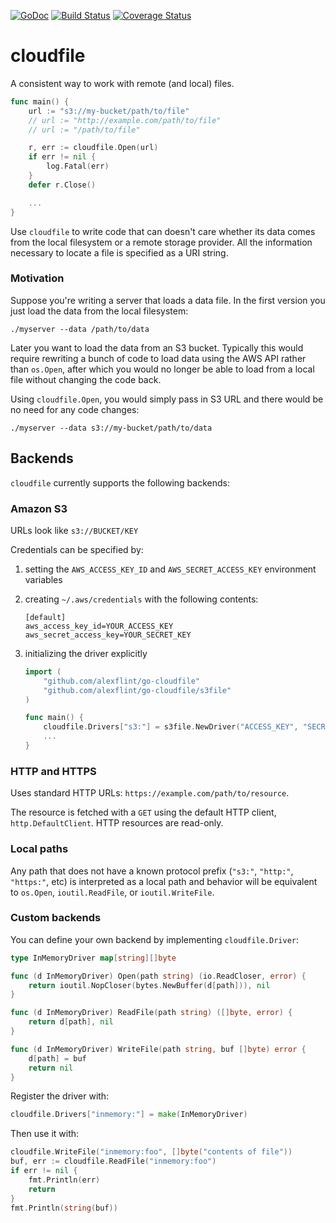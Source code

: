 [![GoDoc](https://godoc.org/github.com/alexflint/go-cloudfile?status.svg)](https://godoc.org/github.com/alexflint/go-cloudfile)
[![Build Status](https://travis-ci.org/alexflint/go-cloudfile.svg?branch=master)](https://travis-ci.org/alexflint/go-cloudfile)
[![Coverage Status](https://coveralls.io/repos/alexflint/go-cloudfile/badge.svg?branch=master&service=github)](https://coveralls.io/github/alexflint/go-cloudfile?branch=master)

# cloudfile

A consistent way to work with remote (and local) files.

```go
func main() {
	url := "s3://my-bucket/path/to/file"
	// url := "http://example.com/path/to/file"
	// url := "/path/to/file"

	r, err := cloudfile.Open(url)
	if err != nil {
		log.Fatal(err)
	}
	defer r.Close()

	...
}
```

Use `cloudfile` to write code that can doesn't care whether its data comes from
the local filesystem or a remote storage provider. All the information necessary
to locate a file is specified as a URI string.

### Motivation

Suppose you're writing a server that loads a data file. In the first version you
just load the data from the local filesystem:

    ./myserver --data /path/to/data

Later you want to load the data from an S3 bucket. Typically this would
require rewriting a bunch of code to load data using the AWS API rather than `os.Open`,
after which you would no longer be able to load from a local file without changing
the code back.

Using `cloudfile.Open`, you would simply pass in S3 URL and there would be no
need for any code changes:

    ./myserver --data s3://my-bucket/path/to/data

## Backends

`cloudfile` currently supports the following backends:

### Amazon S3

URLs look like `s3://BUCKET/KEY`

Credentials can be specified by:

 1. setting the `AWS_ACCESS_KEY_ID` and `AWS_SECRET_ACCESS_KEY` environment variables

 2. creating `~/.aws/credentials` with the following contents:

	```
    [default]
    aws_access_key_id=YOUR_ACCESS_KEY
	aws_secret_access_key=YOUR_SECRET_KEY
	```

 3. initializing the driver explicitly

	```go
	import (
		"github.com/alexflint/go-cloudfile"
		"github.com/alexflint/go-cloudfile/s3file"
	)

	func main() {
		cloudfile.Drivers["s3:"] = s3file.NewDriver("ACCESS_KEY", "SECRET_KEY", aws.USWest)
		...
	}
	```

### HTTP and HTTPS

Uses standard HTTP URLs: `https://example.com/path/to/resource`.

The resource is fetched with a `GET` using the default HTTP client, `http.DefaultClient`. HTTP resources are read-only.

### Local paths

Any path that does not have a known protocol prefix (`"s3:"`, `"http:"`, `"https:"`, etc) is 
interpreted as a local path and behavior will be equivalent to `os.Open`, `ioutil.ReadFile`, 
or `ioutil.WriteFile`.

### Custom backends

You can define your own backend by implementing `cloudfile.Driver`:

```go
type InMemoryDriver map[string][]byte

func (d InMemoryDriver) Open(path string) (io.ReadCloser, error) {
	return ioutil.NopCloser(bytes.NewBuffer(d[path])), nil
}

func (d InMemoryDriver) ReadFile(path string) ([]byte, error) {
	return d[path], nil
}

func (d InMemoryDriver) WriteFile(path string, buf []byte) error {
	d[path] = buf
	return nil
}
```

Register the driver with:
```go
cloudfile.Drivers["inmemory:"] = make(InMemoryDriver)
```

Then use it with:
```go
cloudfile.WriteFile("inmemory:foo", []byte("contents of file"))
buf, err := cloudfile.ReadFile("inmemory:foo")
if err != nil {
	fmt.Println(err)
	return
}
fmt.Println(string(buf))
```
